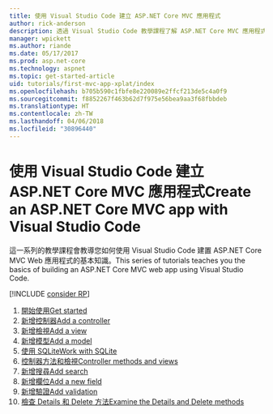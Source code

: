 ```yaml
---
title: 使用 Visual Studio Code 建立 ASP.NET Core MVC 應用程式
author: rick-anderson
description: 透過 Visual Studio Code 教學課程了解 ASP.NET Core MVC 應用程式的目錄。
manager: wpickett
ms.author: riande
ms.date: 05/17/2017
ms.prod: asp.net-core
ms.technology: aspnet
ms.topic: get-started-article
uid: tutorials/first-mvc-app-xplat/index
ms.openlocfilehash: b705b590c1fbfe8e220089e2ffcf213de5c4a0f9
ms.sourcegitcommit: f8852267f463b62d7f975e56bea9aa3f68fbbdeb
ms.translationtype: HT
ms.contentlocale: zh-TW
ms.lasthandoff: 04/06/2018
ms.locfileid: "30896440"
---
```

# <a name="create-an-aspnet-core-mvc-app-with-visual-studio-code"></a><span data-ttu-id="35fb4-103">使用 Visual Studio Code 建立 ASP.NET Core MVC 應用程式</span><span class="sxs-lookup"><span data-stu-id="35fb4-103">Create an ASP.NET Core MVC app with Visual Studio Code</span></span>

<span data-ttu-id="35fb4-104">這一系列的教學課程會教導您如何使用 Visual Studio Code 建置 ASP.NET Core MVC Web 應用程式的基本知識。</span><span class="sxs-lookup"><span data-stu-id="35fb4-104">This series of tutorials teaches you the basics of building an ASP.NET Core MVC web app using Visual Studio Code.</span></span> 

[!INCLUDE [consider RP](../../includes/razor.md)]

1. [<span data-ttu-id="35fb4-105">開始使用</span><span class="sxs-lookup"><span data-stu-id="35fb4-105">Get started</span></span>](xref:tutorials/first-mvc-app-xplat/start-mvc)
1. [<span data-ttu-id="35fb4-106">新增控制器</span><span class="sxs-lookup"><span data-stu-id="35fb4-106">Add a controller</span></span>](xref:tutorials/first-mvc-app-xplat/adding-controller)
1. [<span data-ttu-id="35fb4-107">新增檢視</span><span class="sxs-lookup"><span data-stu-id="35fb4-107">Add a view</span></span>](xref:tutorials/first-mvc-app-xplat/adding-view)
1. [<span data-ttu-id="35fb4-108">新增模型</span><span class="sxs-lookup"><span data-stu-id="35fb4-108">Add a model</span></span>](xref:tutorials/first-mvc-app-xplat/adding-model)
1. [<span data-ttu-id="35fb4-109">使用 SQLite</span><span class="sxs-lookup"><span data-stu-id="35fb4-109">Work with SQLite</span></span>](xref:tutorials/first-mvc-app-xplat/working-with-sql)
1. [<span data-ttu-id="35fb4-110">控制器方法和檢視</span><span class="sxs-lookup"><span data-stu-id="35fb4-110">Controller methods and views</span></span>](xref:tutorials/first-mvc-app-xplat/controller-methods-views)
1. [<span data-ttu-id="35fb4-111">新增搜尋</span><span class="sxs-lookup"><span data-stu-id="35fb4-111">Add search</span></span>](xref:tutorials/first-mvc-app-xplat/search)
1. [<span data-ttu-id="35fb4-112">新增欄位</span><span class="sxs-lookup"><span data-stu-id="35fb4-112">Add a new field</span></span>](xref:tutorials/first-mvc-app-xplat/new-field)
1. [<span data-ttu-id="35fb4-113">新增驗證</span><span class="sxs-lookup"><span data-stu-id="35fb4-113">Add validation</span></span>](xref:tutorials/first-mvc-app-xplat/validation)
1. [<span data-ttu-id="35fb4-114">檢查 Details 和 Delete 方法</span><span class="sxs-lookup"><span data-stu-id="35fb4-114">Examine the Details and Delete methods</span></span>](xref:tutorials/first-mvc-app/details)
